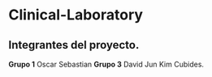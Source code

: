 # Clinical-Laboratory

## Integrantes del proyecto.
**Grupo 1**
Oscar
Sebastian
**Grupo 3**
David Jun Kim Cubides.

